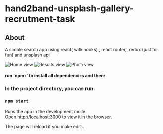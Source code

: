 # hand2band-unsplash-gallery-recrutment-task

## About

A simple search app using react( with hooks) , react router,, redux (just for fun) and unsplash api

![Home view](https://i.ibb.co/Hn5gHjk/koala.jpg)
![Results view](https://i.ibb.co/LZLyyFt/zad.jpg)
![Photo view](https://i.ibb.co/4d4rfN7/zad1.jpg)

#### run 'npm i' to install all dependencies and then:

### In the project directory, you can run:

### `npm start`

Runs the app in the development mode.\
Open [http://localhost:3000](http://localhost:3000) to view it in the browser.

The page will reload if you make edits.
